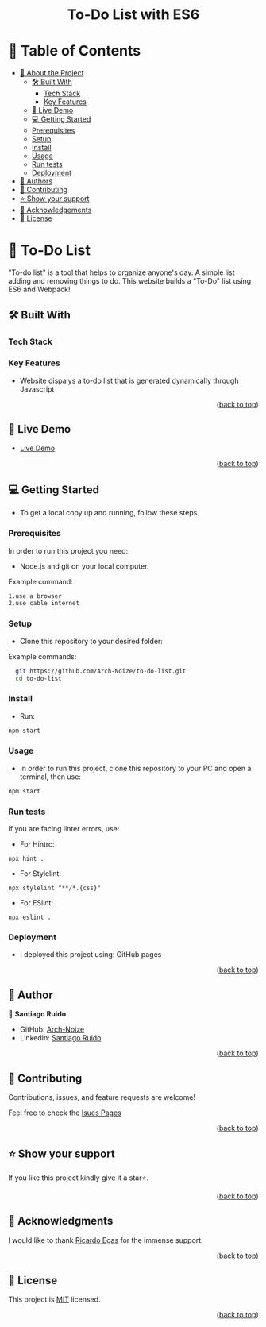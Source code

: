 <a name="readme-top"></a>

<div align="center">
  <h1><b>To-Do List with ES6</b></h1>
</div>

# 📗 Table of Contents

- [📖 About the Project](#about-project)
  - [🛠 Built With](#built-with)
    - [Tech Stack](#tech-stack)
    - [Key Features](#key-features)
  - [🚀 Live Demo](#live-demo)
  - [💻 Getting Started](#getting-started)
  - [Prerequisites](#prerequisites)
  - [Setup](#setup)
  - [Install](#install)
  - [Usage](#usage)
  - [Run tests](#run-tests)
  - [Deployment](#deployment)
- [👥 Authors](#authors)
- [🤝 Contributing](#contributing)
- [⭐️ Show your support](#support)
- [🙏 Acknowledgements](#acknowledgements)
- [📝 License](#license)

<!-- PROJECT DESCRIPTION -->

# 📖 To-Do List <a name="about-project"></a>

"To-do list" is a tool that helps to organize anyone's day. A simple list adding and removing things to do. This website builds a "To-Do" list using ES6 and Webpack!

## 🛠 Built With <a name="built-with"></a>

### Tech Stack <a name="tech-stack"></a>

<!-- Features -->

### Key Features <a name="key-features"></a>

- Website dispalys a to-do list that is generated dynamically through Javascript

<p align="right">(<a href="#readme-top">back to top</a>)</p>

<!-- LIVE DEMO -->

## 🚀 Live Demo <a name="live-demo"></a>

- [Live Demo](https://arch-noize.github.io/to-do-list/dist/)

<p align="right">(<a href="#readme-top">back to top</a>)</p>

<!-- GETTING STARTED -->

## 💻 Getting Started <a name="getting-started"></a>

- To get a local copy up and running, follow these steps.

### Prerequisites

In order to run this project you need:
- Node.js and git on your local computer.

Example command:

```sh
1.use a browser
2.use cable internet
```
 
### Setup

- Clone this repository to your desired folder:

Example commands:

```sh
  git https://github.com/Arch-Noize/to-do-list.git
  cd to-do-list
```

### Install

- Run:
```sh
npm start
```

### Usage

- In order to run this project, clone this repository to your PC and open a terminal, then use:
```sh
npm start
```

### Run tests

If you are facing linter errors, use:

- For Hintrc:

```
npx hint .
```

- For Stylelint:

```
npx stylelint "**/*.{css}"
```

- For ESlint:

```
npx eslint .
```

### Deployment

- I deployed this project using: GitHub pages

<p align="right">(<a href="#readme-top">back to top</a>)</p>

  <!-- AUTHORS -->

## 👥 Author <a name="authors"></a>
👤 **Santiago Ruido**

- GitHub: [Arch-Noize](https://github.com/Arch-Noize)
- LinkedIn: [Santiago Ruido](https://www.linkedin.com/in/santiago-ruido-a1404880/)

<p align="right">(<a href="#readme-top">back to top</a>)</p>

<!-- CONTRIBUTING -->

## 🤝 Contributing <a name="contributing"></a>

Contributions, issues, and feature requests are welcome!

Feel free to check the [Isues Pages](https://github.com/Arch-Noize/capstone-portfolio/issues)


<p align="right">(<a href="#readme-top">back to top</a>)</p>

<!-- SUPPORT -->

## ⭐️ Show your support <a name="support"></a>


If you like this project kindly give it a star⭐️.

<p align="right">(<a href="#readme-top">back to top</a>)</p>

<!-- ACKNOWLEDGEMENTS -->

## 🙏 Acknowledgments <a name="acknowledgements"></a>

I would like to thank [Ricardo Egas](https://github.com/RicardoEgas) for the immense support.

<p align="right">(<a href="#readme-top">back to top</a>)</p>

<!-- LICENSE -->

## 📝 License <a name="license"></a>

This project is [MIT](./LICENSE) licensed.

<p align="right">(<a href="#readme-top">back to top</a>)</p>
